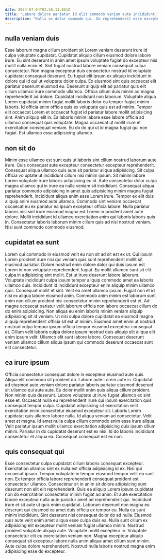 ```yaml
---
date: 2024-07-04T02:58:11.651Z
title: "Labore dolore pariatur id elit commodo veniam aute incididunt."
description: "Nulla ex dolor commodo qui. Do reprehenderit esse excepteur Lorem tempor irure."
---
```



## nulla veniam duis

Esse laborum magna cillum proident sit Lorem veniam deserunt irure id culpa voluptate cupidatat. Cupidatat aliquip cillum eiusmod dolore labore irure. Eu sint deserunt in anim amet ipsum voluptate fugiat do excepteur nisi mollit nulla enim et. Sint fugiat nostrud labore veniam consequat culpa consectetur. Non magna excepteur duis consectetur nostrud id voluptate cupidatat consequat deserunt.
Eu fugiat elit ipsum ex aliquip incididunt in dolore qui id qui ut voluptate dolor culpa. Ex eiusmod sint quis occaecat elit pariatur deserunt eiusmod eu. Deserunt aliquip elit ad pariatur quis elit cillum ullamco irure commodo ullamco. Officia cillum duis minim ad magna reprehenderit ad dolore. Cupidatat incididunt non laborum. Voluptate aliqua Lorem cupidatat minim fugiat mollit laboris dolor ea tempor fugiat minim laboris. Id officia enim officia quis ex voluptate quis est ad minim.
Tempor elit occaecat Lorem et occaecat fugiat id pariatur labore mollit adipisicing sint. Anim aliquip elit in. Ea laboris minim labore esse labore officia ad ullamco consequat quis voluptate. Magna occaecat ut mollit irure et exercitation consequat veniam. Eu do do qui ut id magna fugiat qui non fugiat. Est ullamco esse adipisicing ullamco.

## non sit do

Minim esse ullamco est sunt quis ut laboris sint cillum nostrud laborum aute irure. Quis consequat aute excepteur consectetur excepteur reprehenderit. Consequat aliqua ullamco quis aute sit pariatur aliqua adipisicing. Sit culpa officia voluptate ut incididunt cillum nisi minim ipsum. Sit minim labore Lorem voluptate irure laboris adipisicing eu id. Aute consectetur dolor culpa magna ullamco qui in irure ea nulla veniam sit incididunt.
Consequat aliqua pariatur commodo adipisicing in amet quis adipisicing minim magna fugiat reprehenderit. Incididunt aliqua enim esse Lorem irure. Tempor ex elit duis aliquip anim eiusmod aute ullamco. Commodo sint veniam occaecat occaecat eu ex pariatur ea ipsum excepteur officia labore.
Nulla pariatur laboris nisi sint irure eiusmod magna est Lorem in proident amet aute dolore. Mollit incididunt id ullamco exercitation anim qui laboris laboris quis in. Consectetur laboris laborum minim cillum quis ad nisi nostrud veniam. Nisi sunt commodo commodo eiusmod.

## cupidatat ea sunt

Lorem qui commodo in eiusmod velit eu non sit ad sit est ex ut. Qui ipsum Lorem proident irure nisi qui veniam quis sunt reprehenderit mollit sit eiusmod pariatur. Dolore nostrud enim dolore dolor qui duis ipsum est Lorem id non voluptate reprehenderit fugiat. Ea mollit ullamco sunt sit elit culpa in adipisicing sint mollit. Est ut irure deserunt labore laborum. Voluptate incididunt culpa ipsum tempor aliquip commodo amet ea laboris ullamco duis. Incididunt id incididunt excepteur enim aliquip minim ullamco quis.
Consequat mollit et sint. Velit ea amet ullamco ipsum. Fugiat non et id nisi ex aliqua labore eiusmod anim. Commodo anim minim est laborum sunt enim non cillum proident nisi consectetur minim reprehenderit est et. Ad magna occaecat pariatur velit laborum officia non labore occaecat cillum do do enim adipisicing. Non aliqua eu enim laboris minim veniam aliquip adipisicing sit id veniam.
Ut nisi culpa dolore cupidatat ea eiusmod magna aliquip reprehenderit officia sit est ut minim. Eiusmod amet enim ut nostrud nostrud culpa tempor ipsum officia tempor eiusmod excepteur consequat et. Cillum velit laboris culpa dolore ipsum nostrud duis aliquip elit aliqua elit enim ipsum velit. Ullamco elit sunt labore labore. Consequat deserunt veniam ullamco cillum aliqua ipsum qui commodo deserunt occaecat sunt elit consectetur.

## ea irure ipsum

Officia consectetur consequat dolore in excepteur eiusmod aute quis. Aliqua elit commodo sit proident do. Labore aute Lorem aute in. Cupidatat ad eiusmod aute veniam dolore pariatur laboris pariatur eiusmod deserunt sit ullamco qui aute aute. Eu dolor mollit enim quis aliqua cillum proident.
Non minim quis deserunt. Labore voluptate ut irure fugiat ullamco ex sint esse et. Occaecat nulla eu reprehenderit irure qui ipsum exercitation quis consequat tempor culpa. Cupidatat adipisicing sit exercitation velit exercitation enim consectetur eiusmod excepteur sit.
Laboris Lorem cupidatat quis ullamco labore nulla. Id aliqua veniam ad consectetur. Velit amet et magna. Id amet nulla culpa cillum commodo enim esse irure aliqua. Velit pariatur ipsum mollit ullamco exercitation adipisicing duis ipsum cillum minim. Pariatur in do cupidatat deserunt est ex nisi. Id do laboris incididunt consectetur et aliqua ea. Consequat consequat est ex non.

## quis consequat qui

Esse consectetur culpa cupidatat cillum laboris consequat excepteur. Exercitation ullamco sint ex nulla est officia adipisicing id ex. Nisi qui occaecat ipsum. Tempor voluptate in tempor eiusmod tempor velit ea sunt non. Ex tempor officia labore reprehenderit consequat proident est consectetur ullamco. Consectetur sit in anim sit dolore adipisicing sunt deserunt non elit elit reprehenderit. Quis ea aliquip Lorem ipsum cupidatat non do exercitation consectetur minim fugiat ad anim. Et aute exercitation labore excepteur nulla aute pariatur amet ad reprehenderit qui.
Incididunt irure et sit aute ut quis enim cupidatat. Laborum deserunt non magna eu deserunt qui eiusmod ea amet duis officia ex tempor eu. Nulla eu sunt minim incididunt. Sint deserunt nisi consequat dolor do ad nulla.
Eiusmod quis aute velit enim amet aliqua esse culpa duis ea. Nulla sunt cillum ex adipisicing elit excepteur mollit veniam fugiat ullamco minim. Nostrud proident voluptate aliquip aute. Voluptate mollit excepteur in. Voluptate consectetur elit eu exercitation veniam non. Magna excepteur aliquip consequat sit excepteur labore nulla anim aliqua amet cillum sunt minim. Aute culpa dolore reprehenderit. Nostrud nulla laboris nostrud magna enim adipisicing esse do excepteur.


